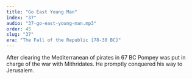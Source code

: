 ```yaml
---
title: "Go East Young Man"
index: "37"
audio: "37-go-east-young-man.mp3"
order: 45
slug: "37"
era: "The Fall of the Republic [78-30 BC]"
---
```


After clearing the Mediterranean of pirates in 67 BC Pompey was put in charge of the war with Mithridates. He promptly conquered his way to Jerusalem.


